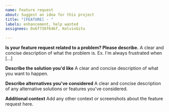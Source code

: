 ```yaml
---
name: Feature request
about: Suggest an idea for this project
title: "[FEATURE] - "
labels: enhancement, help wanted
assignees: 0x6f736f646f, KelvinGitu

---
```


**Is your feature request related to a problem? Please describe.**
A clear and concise description of what the problem is. Ex. I'm always frustrated when [...]

**Describe the solution you'd like**
A clear and concise description of what you want to happen.

**Describe alternatives you've considered**
A clear and concise description of any alternative solutions or features you've considered.

**Additional context**
Add any other context or screenshots about the feature request here.
